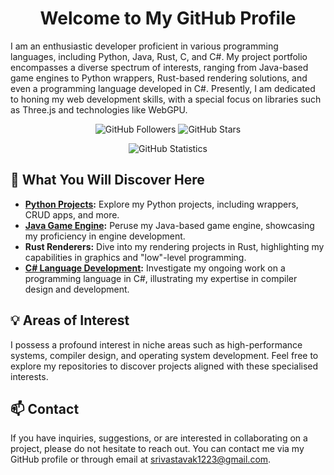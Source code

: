<h1 align="center">Welcome to My GitHub Profile</h1>

<p>
I am an enthusiastic developer proficient in various programming languages, including Python, Java, Rust, C, and C#. My project portfolio encompasses a diverse spectrum of interests, ranging from Java-based game engines to Python wrappers, Rust-based rendering solutions, and even a programming language developed in C#. Presently, I am dedicated to honing my web development skills, with a special focus on libraries such as Three.js and technologies like WebGPU.
</p>

<p align="center">
    <img src="https://img.shields.io/github/followers/k-srivastava?label=Followers&style=social" alt="GitHub Followers">
    <img src="https://img.shields.io/github/stars/k-srivastava?label=Stars&style=social" alt="GitHub Stars">
</p>

<p align="center">
  <img src="https://github-readme-stats.vercel.app/api?username=k-srivastava&theme=nightowl&show_icons=true" alt="GitHub Statistics">
</p>

<h2>🚀 What You Will Discover Here</h2>

- **[Python Projects](https://github.com/k-srivastava/Forge):** Explore my Python projects, including wrappers, CRUD apps, and more.
- **[Java Game Engine](https://github.com/k-srivastava/Maple):** Peruse my Java-based game engine, showcasing my proficiency in engine development.
- **Rust Renderers:** Dive into my rendering projects in Rust, highlighting my capabilities in graphics and "low"-level programming.
- **[C# Language Development](https://github.com/k-srivastava/Monkey-CS):** Investigate my ongoing work on a programming language in C#, illustrating my expertise in compiler design and development.

<h2>💡 Areas of Interest</h2>

I possess a profound interest in niche areas such as high-performance systems, compiler design, and operating system development. Feel free to explore my repositories to discover projects aligned with these specialised interests.

<h2>📫 Contact</h2>

If you have inquiries, suggestions, or are interested in collaborating on a project, please do not hesitate to reach out. You can contact me via my GitHub profile or through email at [srivastavak1223@gmail.com](mailto:srivastavak1223@gmail.com).

